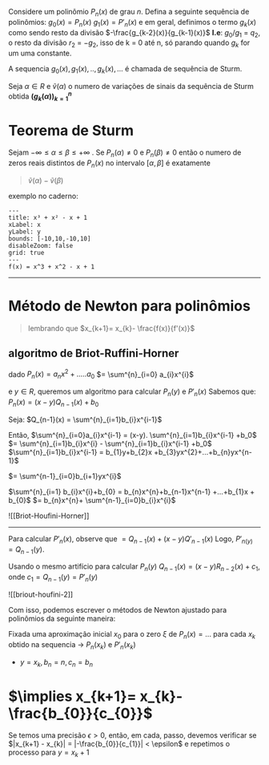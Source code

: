 Considere um polinômio $P_{n}(x)$ de grau $n$. Defina a seguinte sequência de polinômios:
	$g_{0}(x) = P_{n}(x)$
	$g_{1}(x) = P'_{n}(x)$
e em geral, definimos o termo $g_k(x)$ como sendo resto da divisão $-\frac{g_{k-2}(x)}{g_{k-1}(x)}$ 
**I.e**: $g_0/g_1$ = $q_2$, o resto da divisão $r_2$ = $-g_2$, isso de k = 0 até n, só parando quando $g_k$ for um uma constante.

A sequencia $g_{0}(x), g_{1}(x),.., g_{k}(x), ...$ é chamada de sequência de Sturm.

Seja $\alpha\in R$ e $ṽ({\alpha})$ o numero de variações de sinais da sequência de Sturm obtida **$(g_{k}(\alpha))_{k=1}^{n}$**

# Teorema de Sturm
Sejam $-\infty \leq \alpha \leq \beta \leq +\infty$ . Se $P_{n}(\alpha)\neq 0$ e $P_{n}(\beta) \neq 0$ então o numero de zeros reais distintos de $P_{n}(x)$ no  intervalo $[\alpha, \beta]$ é exatamente 
> $ṽ (\alpha) - ṽ(\beta)$


exemplo no caderno:
```functionplot
---
title: x³ + x² - x + 1
xLabel: x
yLabel: y
bounds: [-10,10,-10,10]
disableZoom: false
grid: true
---
f(x) = x^3 + x^2 - x + 1

```


---
# Método de Newton para polinômios
> lembrando que $x_{k+1}= x_{k}- \frac{f(x)}{f'(x)}$

## algoritmo de Briot-Ruffini-Horner
dado 
$P_{n}(x) = a_{n}x^2+.....a_0$ 
$= \sum^{n}_{i=0} a_{i}x^{i}$

e $y\in R$, queremos um algoritmo para calcular $P_{n}(y)$ e $P'_{n}(x)$ 
Sabemos que:
 $P_{n}(x) = (x-y)Q_{n-1}(x) + b_{0}$ 

Seja:
$Q_{n-1}(x) = \sum^{n}_{i=1}b_{i}x^{i-1}$

Então, 
$\sum^{n}_{i=0}a_{i}x^{i-1} = (x-y). \sum^{n}_{i=1}b_{i}x^{i-1} +b_0$
$= \sum^{n}_{i=1}b_{i}x^{i} - \sum^{n}_{i=1}b_{i}x^{i-1} +b_0$
$\sum^{n}_{i=1}b_{i}x^{i-1} = b_{1}y+b_{2}x +b_{3}yx^{2}+...+b_{n}yx^{n-1}$

$= \sum^{n-1}_{i=0}b_{i+1}yx^{i}$

$\sum^{n}_{i=1} b_{i}x^{i}+b_{0} = b_{n}x^{n}+b_{n-1}x^{n-1} +...+b_{1}x + b_{0}$
$= b_{n}x^{n}+ \sum^{n-1}_{i=0}b_{i}x^{i}$

![[Briot-Houfini-Horner]]

---
Para calcular $P'_n(x)$, observe que $= Q_{n-1}(x) + (x-y) Q'_{n-1}(x)$
Logo, $P'_{n(y)}= Q_{n-1}(y)$.

Usando o mesmo artifício para calcular $P_n(y)$
$Q_{n-1}(x)= (x-y)R_{n-2}(x) +c_{1}$, onde $c_{1} = Q_{n-1}(y)=P'_n(y)$

![[briout-houfini-2]]

Com isso, podemos escrever o métodos de Newton ajustado para polinômios da seguinte maneira:

Fixada uma aproximação inicial $x_{0}$ para o zero $\xi$ de $P_{n}(x) = ...$
para cada $x_{k}$ obtido na sequencia -> $P_{n}(x_{k})$ e $P'_{n}(x_{k})$
- $y = x_k, b_n = n, c_n = b_n$
# $\implies x_{k+1}= x_{k}- \frac{b_{0}}{c_{0}}$
Se temos uma precisão $\epsilon > 0$, então, em cada, passo, devemos verificar se  $|x_{k+1} - x_{k}| = |-\frac{b_{0}}{c_{1}}| < \epsilon$ e repetimos o processo para $y = x_k+1$
